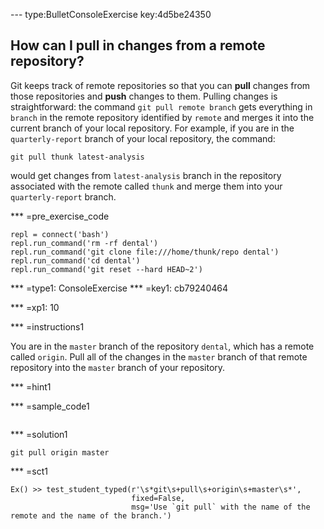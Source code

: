 --- type:BulletConsoleExercise key:4d5be24350
## How can I pull in changes from a remote repository?

Git keeps track of remote repositories so that you can
**pull** changes from those repositories
and **push** changes to them.
Pulling changes is straightforward:
the command `git pull remote branch`
gets everything in `branch` in the remote repository identified by `remote`
and merges it into the current branch of your local repository.
For example,
if you are in the `quarterly-report` branch of your local repository,
the command:

```
git pull thunk latest-analysis
```

would get changes from `latest-analysis` branch
in the repository associated with the remote called `thunk`
and merge them into your `quarterly-report` branch.

*** =pre_exercise_code
```{python}
repl = connect('bash')
repl.run_command('rm -rf dental')
repl.run_command('git clone file:///home/thunk/repo dental')
repl.run_command('cd dental')
repl.run_command('git reset --hard HEAD~2')
```

*** =type1: ConsoleExercise
*** =key1: cb79240464

*** =xp1: 10

*** =instructions1

You are in the `master` branch of the repository `dental`,
which has a remote called `origin`.
Pull all of the changes in the `master` branch of that remote repository
into the `master` branch of your repository.

*** =hint1

*** =sample_code1
```{shell}
```

*** =solution1
```{shell}
git pull origin master
```

*** =sct1
```{python}
Ex() >> test_student_typed(r'\s*git\s+pull\s+origin\s+master\s*',
                           fixed=False,
                           msg='Use `git pull` with the name of the remote and the name of the branch.')
```

